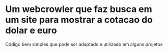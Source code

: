 # Um webcrowler que faz busca em um site para mostrar a cotacao do dolar e euro
Código bem simples que pode ser adaptado e utilizado em alguns projetos

